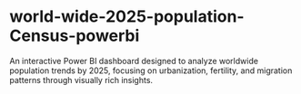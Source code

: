 # world-wide-2025-population-Census-powerbi
An interactive Power BI dashboard designed to analyze worldwide population trends by 2025, focusing on urbanization, fertility, and migration patterns through visually rich insights.
